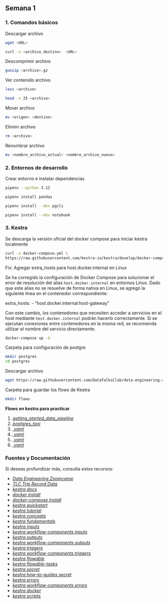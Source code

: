 ## Semana 1

### 1. Comandos básicos

Descargar archivo

```bash
wget <URL>
```

```bash
curl -o <archivo_destino>  <URL>
```

Descomprimir archivo

```bash
gunzip <archivo>.gz
```

Ver contenido archivo

```bash
less <archivo>

head -n 25 <archivo>
```

Mover archivo

```bash
mv <origen> <destino>
```

Eliminr archivo

```bash
rm <archivo>
```

Renombrar archivo

```bash
mv <nombre_archivo_actual> <nombre_archivo_nuevo>
```


### 2. Entornos de desarrollo

Crear entorno e instalar dependencias

```bash
pipenv --python 3.12
```

```bash
pipenv install pandas
```

```bash
pipenv install --dev pgcli
```

```bash
pipenv install --dev notebook
```

### 3. Kestra

Se descarga la versión oficial del docker compose para iniciar kestra localmente

```bash
curl -o docker-compose.yml \
https://raw.githubusercontent.com/kestra-io/kestra/develop/docker-compose.yml
```

Fix: Agregar extra_hosts para host.docker.internal en Linux

Se ha corregido la configuración de Docker Compose para solucionar el error de resolución del alias `host.docker.internal` en entornos Linux. Dado que este alias no se resuelve de forma nativa en Linux, se agregó la siguiente línea en el contenedor correspondiente:

  extra_hosts:
    - "host.docker.internal:host-gateway"

Con este cambio, los contenedores que necesiten acceder a servicios en el host mediante `host.docker.internal` podrán hacerlo correctamente. Si se ejecutan conexiones entre contenedores en la misma red, se recomienda utilizar el nombre del servicio directamente.

```bash
docker-compose up -d
```

Carpeta para configuración de postgre

```bash
mkdir postgres
cd postgres
```

Descargar archivo

```bash
wget https://raw.githubusercontent.com/DataTalksClub/data-engineering-zoomcamp/refs/heads/main/02-workflow-orchestration/postgres/docker-compose.yml
```


Carpeta para guardar los flows de Kestra

```bash
mkdir flows
```

**Flows en kestra para practicar**

1. *[getting_started_data_pipeline](/w2/flows/getting_started_data_pipeline.yaml)*
2. *[postgres_taxi](/w2/flows/postgres_taxi.yaml)*
3. *[.yaml](/w2/flows/getting_started_data_pipeline.yaml)*
4. *[.yaml](/w2/flows/getting_started_data_pipeline.yaml)*
5. *[.yaml](/w2/flows/getting_started_data_pipeline.yaml)*
6. *[.yaml](/w2/flows/getting_started_data_pipeline.yaml)*

###  Fuentes y Documentación

Si deseas profundizar más, consulta estos recursos:

- *[Data Engineering Zoomcamp](https://github.com/DataTalksClub/data-engineering-zoomcamp/tree/main)*
- *[TLC Trip Record Data](https://www.nyc.gov/site/tlc/about/tlc-trip-record-data.page)*
- *[kestra docs](https://kestra.io/docs)*
- *[docker install](https://kestra.io/docs/installation/docker)*
- *[docker-compose install](https://kestra.io/docs/installation/docker-compose)*
- *[kestra quickstart](https://kestra.io/docs/getting-started/quickstart)*
- *[kestra tutorial](https://kestra.io/docs/getting-started/tutorial)*
- *[kestra concepts](https://kestra.io/docs/concepts)*
- *[kestra fundamentals](https://kestra.io/docs/tutorial/fundamentals)*
- *[kestra inputs](https://kestra.io/docs/tutorial/inputs)*
- *[kestra workflow-components inputs](https://kestra.io/docs/workflow-components/inputs)*
- *[kestra outputs](https://kestra.io/docs/tutorial/outputs)*
- *[kestra workflow-components outputs](https://kestra.io/docs/workflow-components/outputs)*
- *[kestra triggers](https://kestra.io/docs/tutorial/triggers)*
- *[kestra workflow-components triggers](https://kestra.io/docs/workflow-components/triggers)*
- *[kestra flowable](https://kestra.io/docs/tutorial/flowable)*
- *[kestra flowable-tasks](https://kestra.io/docs/workflow-components/tasks/flowable-tasks)*
- *[kestra secret](https://kestra.io/docs/concepts/secret)*
- *[kestra how-to-guides secret](https://kestra.io/docs/how-to-guides/secrets)*
- *[kestra errors](https://kestra.io/docs/tutorial/errors)*
- *[kestra workflow-components errors](https://kestra.io/docs/workflow-components/errors)*
- *[kestra docker](https://kestra.io/docs/tutorial/docker)*
- *[kestra scripts](https://kestra.io/docs/workflow-components/tasks/scripts)*









